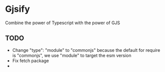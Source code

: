 # Gjsify

Combine the power of Typescript with the power of GJS

## TODO
 - Change "type": "module" to "commonjs" because the default for require is "commonjs", we use "module" to target the esm version
 - Fix fetch package
 - 
